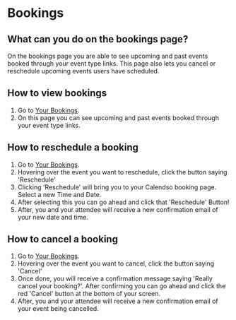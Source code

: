 # Bookings

## What can you do on the bookings page?
On the bookings page you are able to see upcoming and past events booked through your event type links. This page also lets you cancel or reschedule upcoming events users have scheduled.

## How to view bookings

1. Go to [Your Bookings](https://app.cal.com/bookings).
2. On this page you can see upcoming and past events booked through your event type links.

## How to reschedule a booking

1. Go to [Your Bookings](https://app.cal.com/bookings).
2. Hovering over the event you want to reschedule, click the button saying 'Reschedule'
3. Clicking 'Reschedule' will bring you to your Calendso booking page. Select a new Time and Date.
4. After selecting this you can go ahead and click that 'Reschedule' Button!
5. After, you and your attendee will receive a new confirmation email of your new date and time.

## How to cancel a booking

1. Go to [Your Bookings](https://app.cal.com/bookings).
2. Hovering over the event you want to cancel, click the button saying 'Cancel'
3. Once done, you will receive a confirmation message saying 'Really cancel your booking?'. After confirming you can go ahead and click the red 'Cancel' button at the bottom of your screen.
4. After, you and your attendee will receive a new confirmation email of your event being cancelled.
